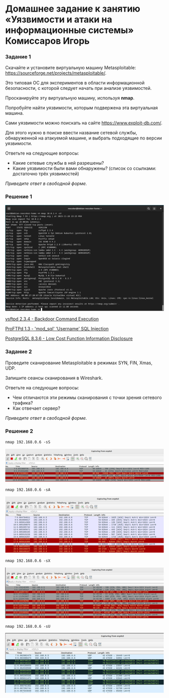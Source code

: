 # Домашнее задание к занятию «Уязвимости и атаки на информационные системы» Комиссаров Игорь

### Задание 1

Скачайте и установите виртуальную машину Metasploitable: https://sourceforge.net/projects/metasploitable/.

Это типовая ОС для экспериментов в области информационной безопасности, с которой следует начать при анализе уязвимостей.

Просканируйте эту виртуальную машину, используя **nmap**.

Попробуйте найти уязвимости, которым подвержена эта виртуальная машина.

Сами уязвимости можно поискать на сайте https://www.exploit-db.com/.

Для этого нужно в поиске ввести название сетевой службы, обнаруженной на атакуемой машине, и выбрать подходящие по версии уязвимости.

Ответьте на следующие вопросы:

- Какие сетевые службы в ней разрешены?
- Какие уязвимости были вами обнаружены? (список со ссылками: достаточно трёх уязвимостей)
  
*Приведите ответ в свободной форме.*  

### Решение 1

![1.png](./img/1.png)

[vsftpd 2.3.4 - Backdoor Command Execution](https://www.exploit-db.com/exploits/49757)

[ProFTPd 1.3 - 'mod_sql' 'Username' SQL Injection](https://www.exploit-db.com/exploits/32798)

[PostgreSQL 8.3.6 - Low Cost Function Information Disclosure](https://www.exploit-db.com/exploits/32847)

### Задание 2

Проведите сканирование Metasploitable в режимах SYN, FIN, Xmas, UDP.

Запишите сеансы сканирования в Wireshark.

Ответьте на следующие вопросы:

- Чем отличаются эти режимы сканирования с точки зрения сетевого трафика?
- Как отвечает сервер?

*Приведите ответ в свободной форме.*

### Решение 2

```
nmap 192.168.0.6 -sS
```
![2.png](./img/2.png)

```
nmap 192.168.0.6 -sA
```

![3.png](./img/3.png)

```
nmap 192.168.0.6 -sX
```

![4.png](./img/4.png)

```
nmap 192.168.0.6 -sU
```

![5.png](./img/5.png)
